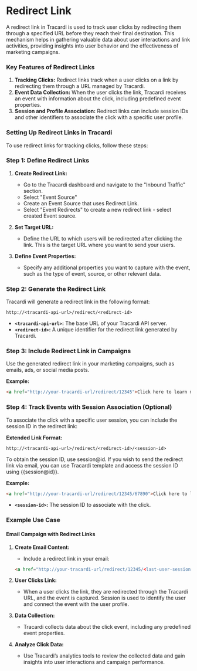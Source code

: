 # Redirect Link

A redirect link in Tracardi is used to track user clicks by redirecting them through a specified URL before they reach
their final destination. This mechanism helps in gathering valuable data about user interactions and link activities,
providing insights into user behavior and the effectiveness of marketing campaigns.

### Key Features of Redirect Links

1. **Tracking Clicks:** Redirect links track when a user clicks on a link by redirecting them through a URL managed by
   Tracardi.
2. **Event Data Collection:** When the user clicks the link, Tracardi receives an event with information about the
   click, including predefined event properties.
3. **Session and Profile Association:** Redirect links can include session IDs and other identifiers to associate the
   click with a specific user profile.

### Setting Up Redirect Links in Tracardi

To use redirect links for tracking clicks, follow these steps:

### Step 1: Define Redirect Links

1. **Create Redirect Link:**
    - Go to the Tracardi dashboard and navigate to the "Inbound Traffic" section.
    - Select "Event Source"
    - Create an Event Source that uses Redirect Link.
    - Select "Event Redirects" to create a new redirect link - select created Event source.

2. **Set Target URL:**
    - Define the URL to which users will be redirected after clicking the link. This is the target URL where
      you want to send your users.

3. **Define Event Properties:**
    - Specify any additional properties you want to capture with the event, such as the type of event, source, or other
      relevant data.

### Step 2: Generate the Redirect Link

Tracardi will generate a redirect link in the following format:

```plaintext
http://<tracardi-api-url>/redirect/<redirect-id>
```

- **`<tracardi-api-url>`:** The base URL of your Tracardi API server.
- **`<redirect-id>`:** A unique identifier for the redirect link generated by Tracardi.

### Step 3: Include Redirect Link in Campaigns

Use the generated redirect link in your marketing campaigns, such as emails, ads, or social media posts.

**Example:**

```html
<a href="http://your-tracardi-url/redirect/12345">Click here to learn more</a>
```

### Step 4: Track Events with Session Association (Optional)

To associate the click with a specific user session, you can include the session ID in the redirect link:

**Extended Link Format:**

```plaintext
http://<tracardi-api-url>/redirect/<redirect-id>/<session-id>
```

To obtain the session ID, use session@id. If you wish to send the redirect link via email, you can use Tracardi
template and access the session ID using {{session@id}}.

**Example:**

```html
<a href="http://your-tracardi-url/redirect/12345/67890">Click here to learn more</a>
```

- **`<session-id>`:** The session ID to associate with the click.

### Example Use Case

#### Email Campaign with Redirect Links

1. **Create Email Content:**
    - Include a redirect link in your email:
   ```html
   <a href="http://your-tracardi-url/redirect/12345/<last-user-session>">Get your discount</a>
   ```

2. **User Clicks Link:**
    - When a user clicks the link, they are redirected through the Tracardi URL, and the event is captured. Session is used to identify the user and connect the event with the user profile.

3. **Data Collection:**
    - Tracardi collects data about the click event, including any predefined event properties.

4. **Analyze Click Data:**
    - Use Tracardi’s analytics tools to review the collected data and gain insights into user interactions and campaign
      performance.




